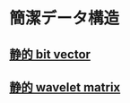 # 簡潔データ構造
## <a href="./static_bit_vector.md">静的 bit vector</a>
## <a href="./static_wavelet.md">静的 wavelet matrix</a>